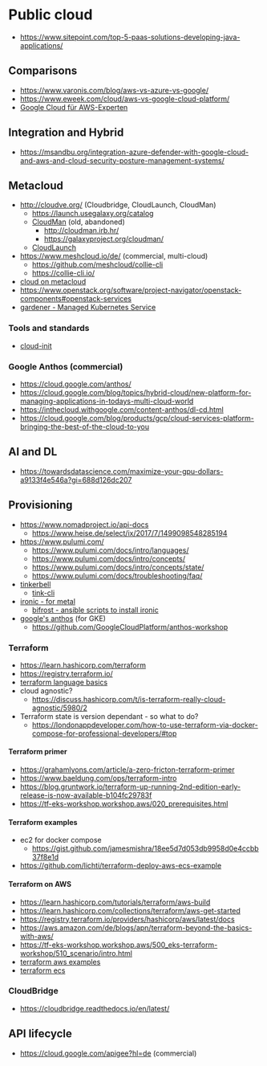 # Public cloud

* https://www.sitepoint.com/top-5-paas-solutions-developing-java-applications/

## Comparisons

* https://www.varonis.com/blog/aws-vs-azure-vs-google/
* https://www.eweek.com/cloud/aws-vs-google-cloud-platform/
* [Google Cloud für AWS-Experten](https://cloud.google.com/docs/compare/aws)

## Integration and Hybrid

* https://msandbu.org/integration-azure-defender-with-google-cloud-and-aws-and-cloud-security-posture-management-systems/

## Metacloud

* http://cloudve.org/ (Cloudbridge, CloudLaunch, CloudMan)
  + https://launch.usegalaxy.org/catalog
  + [CloudMan](https://github.com/galaxyproject/cloudman/tree/v2.0) (old, abandoned)
    - http://cloudman.irb.hr/
    - https://galaxyproject.org/cloudman/
  + [CloudLaunch](https://github.com/galaxyproject/cloudlaunch)
* https://www.meshcloud.io/de/ (commercial, multi-cloud)
  + https://github.com/meshcloud/collie-cli
  + https://collie-cli.io/
* [cloud on metacloud](https://cloud.pritunl.com)
* https://www.openstack.org/software/project-navigator/openstack-components#openstack-services
* [gardener - Managed Kubernetes Service](https://gardener.cloud/)

### Tools and standards

* [cloud-init](https://cloud-init.io/)

### Google Anthos (commercial)

* https://cloud.google.com/anthos/
* https://cloud.google.com/blog/topics/hybrid-cloud/new-platform-for-managing-applications-in-todays-multi-cloud-world
* https://inthecloud.withgoogle.com/content-anthos/dl-cd.html
* https://cloud.google.com/blog/products/gcp/cloud-services-platform-bringing-the-best-of-the-cloud-to-you

## AI and DL

* https://towardsdatascience.com/maximize-your-gpu-dollars-a9133f4e546a?gi=688d126dc207

## Provisioning

* https://www.nomadproject.io/api-docs
  + https://www.heise.de/select/ix/2017/7/1499098548285194
* https://www.pulumi.com/
  + https://www.pulumi.com/docs/intro/languages/
  + https://www.pulumi.com/docs/intro/concepts/
  + https://www.pulumi.com/docs/intro/concepts/state/
  + https://www.pulumi.com/docs/troubleshooting/faq/
* [tinkerbell](https://tinkerbell.org/)
  + [tink-cli](https://docs.tinkerbell.org/services/tink-cli/)
* [ironic - for metal](https://ironicbaremetal.org/)
  + [bifrost - ansible scripts to install ironic](https://opendev.org/openstack/bifrost)
* [google's anthos](https://cloud.google.com/anthos/docs/concepts/overview) (for GKE)
  + https://github.com/GoogleCloudPlatform/anthos-workshop

### Terraform

* https://learn.hashicorp.com/terraform
* https://registry.terraform.io/
* [terraform language basics](https://www.terraform.io/docs/language/index.html)
* cloud agnostic?
  + https://discuss.hashicorp.com/t/is-terraform-really-cloud-agnostic/5980/2
* Terraform state is version dependant - so what to do?
  + https://londonappdeveloper.com/how-to-use-terraform-via-docker-compose-for-professional-developers/#top

#### Terraform primer

* https://grahamlyons.com/article/a-zero-fricton-terraform-primer
* https://www.baeldung.com/ops/terraform-intro
* https://blog.gruntwork.io/terraform-up-running-2nd-edition-early-release-is-now-available-b104fc29783f
* https://tf-eks-workshop.workshop.aws/020_prerequisites.html

#### Terraform examples

* ec2 for docker compose
  + https://gist.github.com/jamesmishra/18ee5d7d053db9958d0e4ccbb37f8e1d
* https://github.com/lichti/terraform-deploy-aws-ecs-example

#### Terraform on AWS

* https://learn.hashicorp.com/tutorials/terraform/aws-build
* https://learn.hashicorp.com/collections/terraform/aws-get-started
* https://registry.terraform.io/providers/hashicorp/aws/latest/docs
* https://aws.amazon.com/de/blogs/apn/terraform-beyond-the-basics-with-aws/
* https://tf-eks-workshop.workshop.aws/500_eks-terraform-workshop/510_scenario/intro.html
* [terraform aws examples](https://github.com/hashicorp/terraform-provider-aws/tree/main/examples/api-gateway-rest-api-openapi)
* [terraform ecs](https://registry.terraform.io/providers/hashicorp/aws/latest/docs/resources/ecs_service)

### CloudBridge

* https://cloudbridge.readthedocs.io/en/latest/

## API lifecycle

* https://cloud.google.com/apigee?hl=de (commercial)
